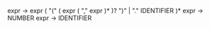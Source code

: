 expr -> expr ( "(" ( expr ( "," expr )* )? ")" | "." IDENTIFIER )*
expr -> NUMBER
expr -> IDENTIFIER